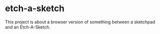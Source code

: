 # etch-a-sketch

This project is about a browser version of something between a sketchpad and an Etch-A-Sketch.


